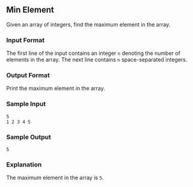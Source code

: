 ## Min Element

Given an array of integers, find the maximum element in the array.

### Input Format

The first line of the input contains an integer `n` denoting the number of elements in the array. The next line contains `n` space-separated integers.

### Output Format

Print the maximum element in the array.

### Sample Input

```plaintext
5
1 2 3 4 5
```

### Sample Output

```plaintext
5
```

### Explanation

The maximum element in the array is `5`.
